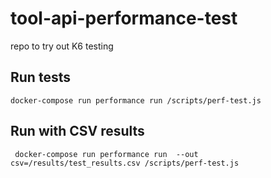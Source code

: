 # tool-api-performance-test

repo to try out K6 testing 


## Run tests

```shell
docker-compose run performance run /scripts/perf-test.js 
```

## Run with CSV results

```shell
 docker-compose run performance run  --out csv=/results/test_results.csv /scripts/perf-test.js 
```